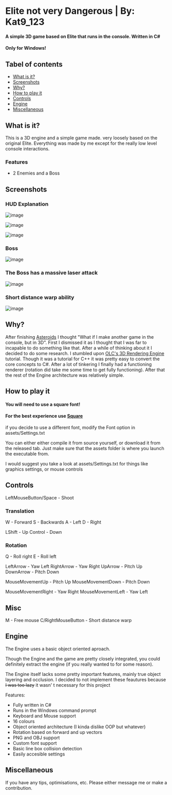 # Elite not very Dangerous | By: Kat9_123
#### A simple 3D game based on Elite that runs in the console. Written in C#
#### Only for Windows!
## Tabel of contents
- [What is it?](#how-to-play-it)
- [Screenshots](#screenshots)
- [Why?](#why)
- [How to play it](#how-to-play-it)
- [Controls](#controls)
- [Engine](#engine)
- [Miscellaneous](#miscellaneous)


## What is it?
This is a 3D engine and a simple game made. very loosely based on the original Elite. 
Everything was made by me except for the really low level console interactions.


### Features
- 2 Enemies and a Boss



## Screenshots
### HUD Explanation
![image](https://github.com/Kat9-123/Elite/blob/master/screenshots/HUD.png)

![image](https://github.com/Kat9-123/Elite/blob/master/screenshots/Enemy.png)

![image](https://github.com/Kat9-123/Elite/blob/master/screenshots/Planets.png)

### Boss
![image](https://github.com/Kat9-123/Elite/blob/master/screenshots/Boss.png)

### The Boss has a massive laser attack
![image](https://github.com/Kat9-123/Elite/blob/master/screenshots/BossLaser.png)

### Short distance warp ability
![image](https://github.com/Kat9-123/Elite/blob/master/screenshots/Warp.png)

## Why?
After finishing <a href="https://github.com/Kat9-123/Asteroids">Asteroids</a> 
I thought "What if I make another game in the console, but in 3D". First I dismissed it as I thought
that I was far to incapable to do something like that. After a while of thinking about it I decided
to do some research. I stumbled upon 
<a href="https://www.youtube.com/watch?v=ih20l3pJoeU">OLC's 3D Rendering Engine</a> tutorial. Though
it was a tutorial for C++ it was pretty easy to convert the core concepts to C#. After a lot of 
tinkering I finally had a functioning renderer (rotation did take me some time to get fully functioning).
After that the rest of the Engine architecture was relatively simple. 


## How to play it

#### You will need to use a square font!
#### For the best experience use <a href="https://strlen.com/square/">Square</a>
if you decide to use a different font, modify the Font option in assets/Settings.txt


You can either either compile it from source yourself, or download it from the released tab.
Just make sure that the assets folder is where you launch the executable from.

I would suggest you take a look at assets/Settings.txt for things like graphics settings,
or mouse controls



## Controls
LeftMouseButton/Space - Shoot


### Translation
W - Forward
S - Backwards
A - Left
D - Right

LShift - Up
Control - Down



### Rotation
Q - Roll right
E - Roll left


LeftArrow - Yaw Left
RightArrow - Yaw Right
UpArrow - Pitch Up
DownArrow - Pitch Down


MouseMovementUp - Pitch Up
MouseMovementDown - Pitch Down

MouseMovementRight - Yaw Right
MouseMovementLeft - Yaw Left

## Misc
M - Free mouse
C/RightMouseButton - Short distance warp



## Engine
The Engine uses a basic object oriented aproach.

Though the Engine and the game are pretty closely integrated, you could definitely extract the engine
(if you really wanted to for some reason). 

The Engine itself lacks some pretty important features,
mainly true object layering and occlusion. I decided to not implement these feautures because
<s>I was too lazy</s> it wasn' t necessary for this project

Features:
- Fully written in C#
- Runs in the Windows command prompt
- Keyboard and Mouse support
- 16 colours
- Object oriented architecture (I kinda dislike OOP but whatever)
- Rotation based on forward and up vectors
- PNG and OBJ support
- Custom font support
- Basic line box collision detection
- Easily accesible settings





## Miscellaneous
If you have any tips, optimisations, etc. Please either message me or make a contribution.
